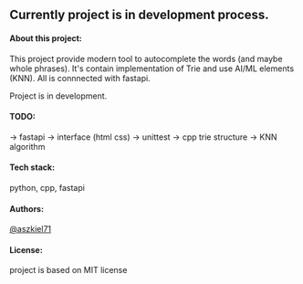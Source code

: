 ## Currently project is in development process.

#### About this project:
This project provide modern tool to autocomplete the words (and maybe whole phrases).
It's contain implementation of Trie and use AI/ML elements (KNN).
All is connnected with fastapi.

Project is in development.

#### TODO:
-> fastapi
-> interface (html css)
-> unittest
-> cpp trie structure
-> KNN algorithm

#### Tech stack:
python, cpp, fastapi

#### Authors:
[@aszkiel71](github.com/aszkiel71)

#### License:
project is based on MIT license
